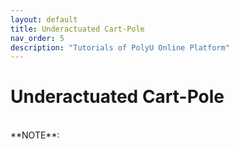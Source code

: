 ```yaml
---
layout: default
title: Underactuated Cart-Pole 
nav_order: 5
description: "Tutorials of PolyU Online Platform"
---
```


# Underactuated Cart-Pole 
<br>
**NOTE**:


